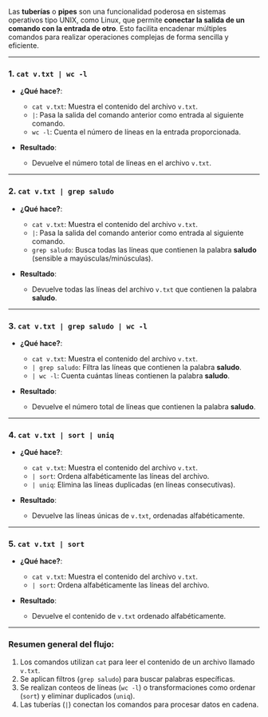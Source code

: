 Las **tuberías** o **pipes** son una funcionalidad poderosa en sistemas operativos tipo UNIX, como Linux, que permite **conectar la salida de un comando con la entrada de otro**. Esto facilita encadenar múltiples comandos para realizar operaciones complejas de forma sencilla y eficiente.

---

### **1. `cat v.txt | wc -l`**

- **¿Qué hace?**:
    
    - `cat v.txt`: Muestra el contenido del archivo `v.txt`.
    - `|`: Pasa la salida del comando anterior como entrada al siguiente comando.
    - `wc -l`: Cuenta el número de líneas en la entrada proporcionada.
- **Resultado**:
    
    - Devuelve el número total de líneas en el archivo `v.txt`.

---

### **2. `cat v.txt | grep saludo`**

- **¿Qué hace?**:
    
    - `cat v.txt`: Muestra el contenido del archivo `v.txt`.
    - `|`: Pasa la salida del comando anterior como entrada al siguiente comando.
    - `grep saludo`: Busca todas las líneas que contienen la palabra **saludo** (sensible a mayúsculas/minúsculas).
- **Resultado**:
    
    - Devuelve todas las líneas del archivo `v.txt` que contienen la palabra **saludo**.

---

### **3. `cat v.txt | grep saludo | wc -l`**

- **¿Qué hace?**:
    
    - `cat v.txt`: Muestra el contenido del archivo `v.txt`.
    - `| grep saludo`: Filtra las líneas que contienen la palabra **saludo**.
    - `| wc -l`: Cuenta cuántas líneas contienen la palabra **saludo**.
- **Resultado**:
    
    - Devuelve el número total de líneas que contienen la palabra **saludo**.

---

### **4. `cat v.txt | sort | uniq`**

- **¿Qué hace?**:
    
    - `cat v.txt`: Muestra el contenido del archivo `v.txt`.
    - `| sort`: Ordena alfabéticamente las líneas del archivo.
    - `| uniq`: Elimina las líneas duplicadas (en líneas consecutivas).
- **Resultado**:
    
    - Devuelve las líneas únicas de `v.txt`, ordenadas alfabéticamente.

---

### **5. `cat v.txt | sort`**

- **¿Qué hace?**:
    
    - `cat v.txt`: Muestra el contenido del archivo `v.txt`.
    - `| sort`: Ordena alfabéticamente las líneas del archivo.
- **Resultado**:
    
    - Devuelve el contenido de `v.txt` ordenado alfabéticamente.

---

### **Resumen general del flujo**:

1. Los comandos utilizan `cat` para leer el contenido de un archivo llamado `v.txt`.
2. Se aplican filtros (`grep saludo`) para buscar palabras específicas.
3. Se realizan conteos de líneas (`wc -l`) o transformaciones como ordenar (`sort`) y eliminar duplicados (`uniq`).
4. Las tuberías (`|`) conectan los comandos para procesar datos en cadena.

